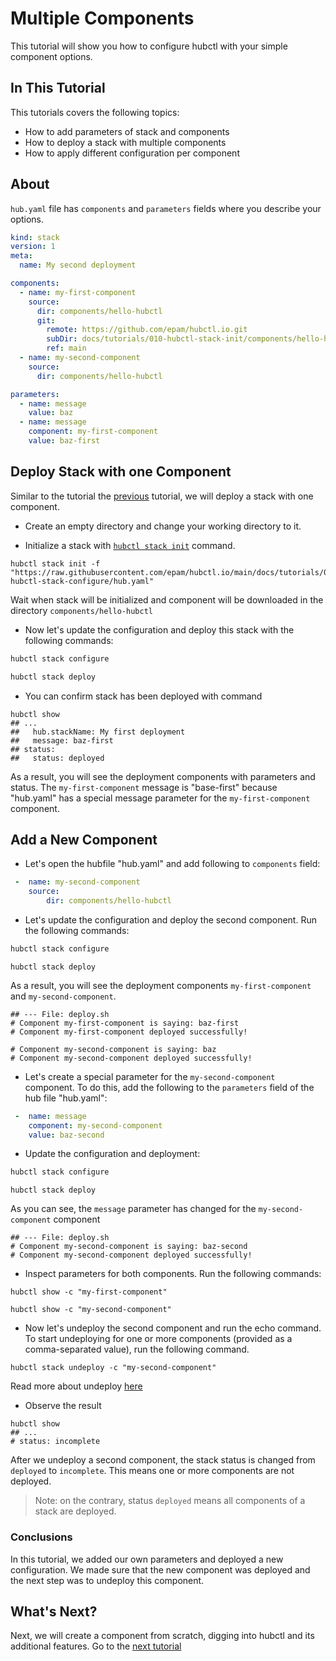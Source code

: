 # Multiple Components

This tutorial will show you how to configure hubctl with your simple component options. 

## In This Tutorial

This tutorials covers the following topics:

* How to add parameters of stack and components
* How to deploy a stack with multiple components
* How to apply different configuration per component

## About

`hub.yaml` file has `components` and `parameters` fields where you describe your options.

```yaml
kind: stack                                                                   # mandatory, defines a stack manifest
version: 1                                                                    # stack manifest schema version
meta:                                                                         # optional
  name: My second deployment                                                  # optional human readable name

components:                                                                   # mandatory, list of components
  - name: my-first-component                                                  # mandatory, name of the first component
    source:                                                                   # mandatory, component source
      dir: components/hello-hubctl                                            # mandatory, local path where to find component
      git:                                                                    # optional, git source to download component from
        remote: https://github.com/epam/hubctl.io.git                         # mandatory, git repository remote url
        subDir: docs/tutorials/010-hubctl-stack-init/components/hello-hubctl  # mandatory, subdirectory in the repository
        ref: main                                                             # optional, git reference (branch, tag, commit)
  - name: my-second-component                                                 # mandatory, name of the second component
    source:                                                                   # mandatory, component source
      dir: components/hello-hubctl                                            # mandatory, local path where to find component

parameters:                                                                   # optional, stack input parameters (best practice, split to separate file or files)
  - name: message                                                             # mandatory, parameter name
    value: baz                                                                # optional, value for parameter
  - name: message                                                             # mandatory, parameter name
    component: my-first-component                                             # optional, special parameter that always bounds to component name defined in `hub.yaml`
    value: baz-first                                                          # optional, value for parameter
```

## Deploy Stack with one Component

Similar to the tutorial the [previous](../../../tutorials/010-hello-hubctl/) tutorial, we will deploy a stack with one component.

- Create an empty directory and change your working directory to it.

- Initialize a stack with [`hubctl stack init`](../../../hubctl/cli/hubctl-stack-init/) command.

```shell
hubctl stack init -f "https://raw.githubusercontent.com/epam/hubctl.io/main/docs/tutorials/015-hubctl-stack-configure/hub.yaml"
```

Wait when stack will be initialized and component will be downloaded in the directory `components/hello-hubctl`

- Now let's update the configuration and deploy this stack with the following commands:

```bash
hubctl stack configure
```

```bash
hubctl stack deploy
```

- You can confirm stack has been deployed with command 

```text
hubctl show 
## ...
##   hub.stackName: My first deployment
##   message: baz-first
## status:
##   status: deployed
```
As a result, you will see the deployment components with parameters and status.
The `my-first-component` message is "base-first" because "hub.yaml" has a special message parameter for the `my-first-component` component.

## Add a New Component

- Let's open the hubfile "hub.yaml" and add following to `components` field: 

```yaml 
 -  name: my-second-component
    source:
        dir: components/hello-hubctl
```  

- Let's update the configuration and deploy the second component. Run the following commands:

```bash
hubctl stack configure
```

```shell
hubctl stack deploy
```

As a result, you will see the deployment components `my-first-component` and `my-second-component`.
```text
## --- File: deploy.sh
# Component my-first-component is saying: baz-first
# Component my-first-component deployed successfully!

# Component my-second-component is saying: baz
# Component my-second-component deployed successfully!
```

- Let's create a special parameter for the `my-second-component` component. To do this, add the following to the `parameters` field of the hub file "hub.yaml":

```yaml 
 -  name: message
    component: my-second-component    
    value: baz-second
```  

- Update the configuration and deployment:

```bash
hubctl stack configure
```

```shell
hubctl stack deploy
```

As you can see, the `message` parameter has changed for the `my-second-component` component
```text
## --- File: deploy.sh
# Component my-second-component is saying: baz-second
# Component my-second-component deployed successfully!
```

- Inspect parameters for both components. 
Run the following commands:
```shell
hubctl show -c "my-first-component"
```

```shell
hubctl show -c "my-second-component"
```

- Now let's undeploy the second component and run the echo command.
To start undeploying for one or more components (provided as a comma-separated value), run the following command.

```shell
hubctl stack undeploy -c "my-second-component"
```

Read more about undeploy [here](../../../hubctl/cli/hubctl-stack-undeploy/)

- Observe the result

```shell
hubctl show 
## ...
# status: incomplete
```

After we undeploy a second component, the stack status is changed from `deployed` to `incomplete`. This means one or more components are not deployed.

> Note: on the contrary, status `deployed` means all components of a stack are deployed.

### Conclusions

In this tutorial, we added our own parameters and deployed a new configuration. We made sure that the new component was deployed and the next step was to undeploy this component. 

## What's Next?

Next, we will create a component from scratch, digging into hubctl and its additional features.
Go to the [next tutorial](../../../tutorials/020-shell-component/)
